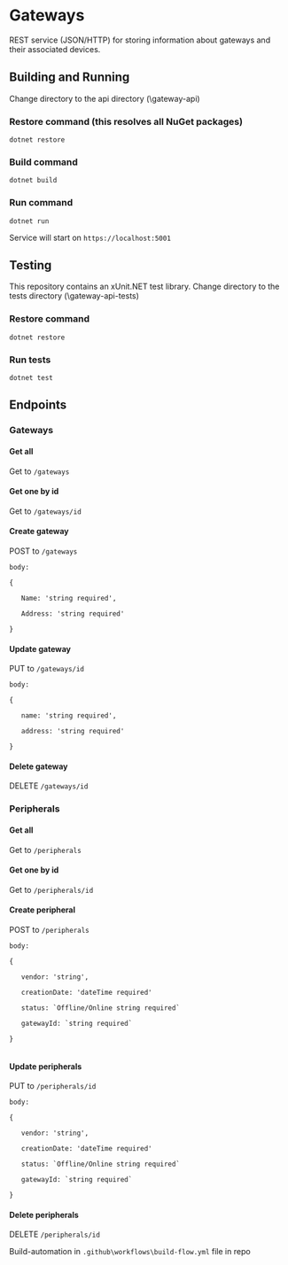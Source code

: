 # Gateways

  

REST service (JSON/HTTP) for storing information about gateways and their associated devices.

  

## Building and Running

  

Change directory to the api directory (\gateway-api)

### Restore command (this resolves all NuGet packages)

  

`dotnet restore`

  

### Build command

  

`dotnet build`

  

### Run command

  

`dotnet run`

  

Service will start on `https://localhost:5001`

  

## Testing

  

This repository contains an xUnit.NET test library. Change directory to the tests directory (\gateway-api-tests)


### Restore command

  

`dotnet restore`

  

### Run tests

  

`dotnet test`

  
  

## Endpoints

  

### Gateways

  

#### Get all

  

Get to `/gateways`

  

#### Get one by id

  

Get to `/gateways/id`

  


#### Create gateway

  

POST to `/gateways`  


```
body:

{

   Name: 'string required',

   Address: 'string required'

}

```
#### Update gateway

PUT to `/gateways/id`  
```
body:

{

   name: 'string required',

   address: 'string required'

}
```


#### Delete gateway

DELETE  `/gateways/id`  







### Peripherals

  

#### Get all

  

Get to `/peripherals`

  

#### Get one by id

  

Get to `/peripherals/id`

  


#### Create peripheral

  

POST to `/peripherals`  


```
body:

{

   vendor: 'string',

   creationDate: 'dateTime required'
   
   status: `Offline/Online string required`
   
   gatewayId: `string required`

}


```
#### Update peripherals

PUT to `/peripherals/id`  
```
body:

{

   vendor: 'string',

   creationDate: 'dateTime required'
   
   status: `Offline/Online string required`
   
   gatewayId: `string required`

}
```


#### Delete peripherals

DELETE  `/peripherals/id`  



Build-automation in `.github\workflows\build-flow.yml` file in repo
